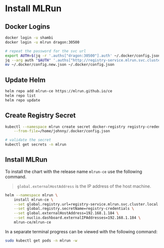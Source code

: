 # Install MLRun

## Docker Logins

```bash
docker login -u shambi
docker login -u mlrun dragon:30500

# repeat the password for the svc url
export AUTH=$(jq -r '.auths["dragon:30500"].auth' ~/.docker/config.json) && \
jq --arg auth "$AUTH" '.auths["http://registry-service.mlrun.svc.cluster.local:5000"] = {"auth": $auth}' ~/.docker/config.json > ~/.docker/config.new.json && \
mv ~/.docker/config.new.json ~/.docker/config.json
```

## Update Helm

```bash
helm repo add mlrun-ce https://mlrun.github.io/ce
helm repo list
helm repo update
```

## Create Registry Secret

```bash
kubectl --namespace mlrun create secret docker-registry registry-credentials \
    --from-file=/home/johnny/.docker/config.json

# validate the secret
kubectl get secrets -n mlrun
```

## Install MLRun

To install the chart with the release name `mlrun-ce` use the following command.
> `global.externalHostAddress` is the IP address of the host machine.

```bash
helm --namespace mlrun \
    install mlrun-ce \
    --set global.registry.url=registry-service.mlrun.svc.cluster.local:5000 \
    --set global.registry.secretName=registry-credentials \
    --set global.externalHostAddress=192.168.1.184 \
    --set nuclio.dashboard.externalIPAddresses=192.168.1.184 \
    mlrun-ce/mlrun-ce
```

In a separate terminal progress can be viewed with the following command:

```bash
sudo kubectl get pods -n mlrun -w
``` 